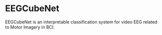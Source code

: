 # EEGCubeNet
EEGCubeNet is an interpretable classification system for video EEG related to Motor Imagery in BCI.
